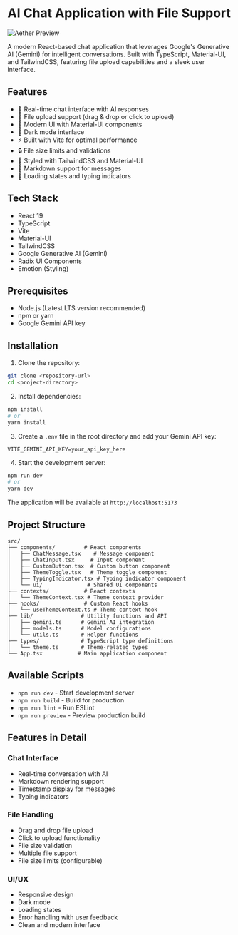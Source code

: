 # AI Chat Application with File Support

![Aether Preview](https://iili.io/2gw3zmJ.png)

A modern React-based chat application that leverages Google's Generative AI (Gemini) for intelligent conversations. Built with TypeScript, Material-UI, and TailwindCSS, featuring file upload capabilities and a sleek user interface.

## Features

- 💬 Real-time chat interface with AI responses
- 📁 File upload support (drag & drop or click to upload)
- 🎨 Modern UI with Material-UI components
- 🌙 Dark mode interface
- ⚡ Built with Vite for optimal performance
- 🔒 File size limits and validations
- 💅 Styled with TailwindCSS and Material-UI
- 📝 Markdown support for messages
- 🔄 Loading states and typing indicators

## Tech Stack

- React 19
- TypeScript
- Vite
- Material-UI
- TailwindCSS
- Google Generative AI (Gemini)
- Radix UI Components
- Emotion (Styling)

## Prerequisites

- Node.js (Latest LTS version recommended)
- npm or yarn
- Google Gemini API key

## Installation

1. Clone the repository:
```bash
git clone <repository-url>
cd <project-directory>
```

2. Install dependencies:
```bash
npm install
# or
yarn install
```

3. Create a `.env` file in the root directory and add your Gemini API key:
```env
VITE_GEMINI_API_KEY=your_api_key_here
```

4. Start the development server:
```bash
npm run dev
# or
yarn dev
```

The application will be available at `http://localhost:5173`

## Project Structure

```
src/
├── components/         # React components
│   ├── ChatMessage.tsx    # Message component
│   ├── ChatInput.tsx     # Input component
│   ├── CustomButton.tsx  # Custom button component
│   ├── ThemeToggle.tsx   # Theme toggle component
│   ├── TypingIndicator.tsx # Typing indicator component
│   └── ui/              # Shared UI components
├── contexts/           # React contexts
│   └── ThemeContext.tsx # Theme context provider
├── hooks/              # Custom React hooks
│   └── useThemeContext.ts # Theme context hook
├── lib/               # Utility functions and API
│   ├── gemini.ts      # Gemini AI integration
│   ├── models.ts      # Model configurations
│   └── utils.ts       # Helper functions
├── types/             # TypeScript type definitions
│   └── theme.ts       # Theme-related types
└── App.tsx           # Main application component
```

## Available Scripts

- `npm run dev` - Start development server
- `npm run build` - Build for production
- `npm run lint` - Run ESLint
- `npm run preview` - Preview production build

## Features in Detail

### Chat Interface
- Real-time conversation with AI
- Markdown rendering support
- Timestamp display for messages
- Typing indicators

### File Handling
- Drag and drop file upload
- Click to upload functionality
- File size validation
- Multiple file support
- File size limits (configurable)

### UI/UX
- Responsive design
- Dark mode
- Loading states
- Error handling with user feedback
- Clean and modern interface
